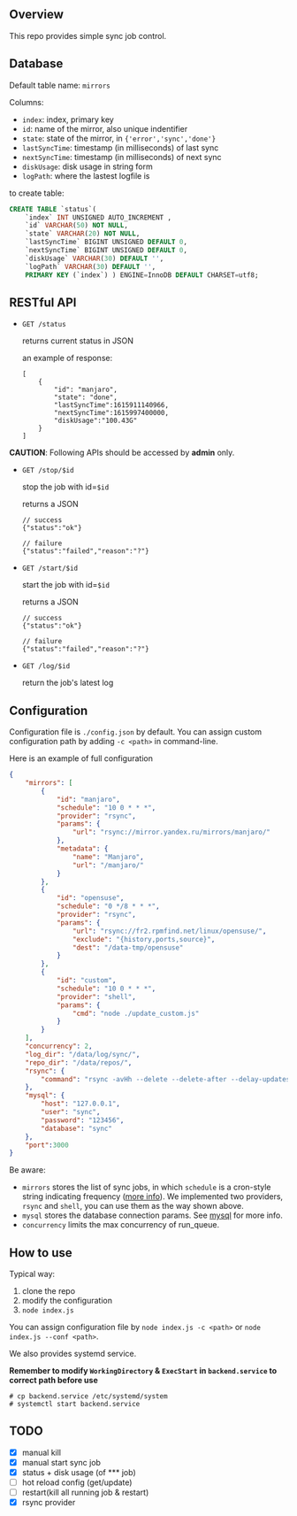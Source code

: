 ## Overview

This repo provides simple sync job control.

## Database

Default table name: `mirrors`

Columns:

* `index`: index, primary key
* `id`: name of the mirror, also unique indentifier
* `state`: state of the mirror, in `{'error','sync','done'}`
* `lastSyncTime`: timestamp (in milliseconds) of last sync
* `nextSyncTime`: timestamp (in milliseconds) of next sync
* `diskUsage`: disk usage in string form
* `logPath`: where the lastest logfile is

to create table:

```sql
CREATE TABLE `status`(
    `index` INT UNSIGNED AUTO_INCREMENT ,
    `id` VARCHAR(50) NOT NULL,
    `state` VARCHAR(20) NOT NULL,
    `lastSyncTime` BIGINT UNSIGNED DEFAULT 0,
    `nextSyncTime` BIGINT UNSIGNED DEFAULT 0,
    `diskUsage` VARCHAR(30) DEFAULT '',
    `logPath` VARCHAR(30) DEFAULT '',
    PRIMARY KEY (`index`) ) ENGINE=InnoDB DEFAULT CHARSET=utf8;
```

## RESTful API

* `GET /status` 
    
    returns current status in JSON

    an example of response:
    ```
    [
        {
            "id": "manjaro",
            "state": "done",
            "lastSyncTime":1615911140966,
            "nextSyncTime":1615997400000,
            "diskUsage":"100.43G"
        }
    ]
    ```

**CAUTION**: Following APIs should be accessed by **admin** only.

* `GET /stop/$id`
    
    stop the job with id=`$id`

    returns a JSON

    ```
    // success
    {"status":"ok"}

    // failure
    {"status":"failed","reason":"?"}
    ```

* `GET /start/$id`

    start the job with id=`$id`

    returns a JSON

    ```
    // success
    {"status":"ok"}

    // failure
    {"status":"failed","reason":"?"}
    ```

* `GET /log/$id`

    return the job's latest log

## Configuration

Configuration file is `./config.json` by default. You can assign custom configuration path by adding `-c <path>` in command-line.

Here is an example of full configuration
```json
{
    "mirrors": [
        {  
            "id": "manjaro",
            "schedule": "10 0 * * *",
            "provider": "rsync",
            "params": {
                "url": "rsync://mirror.yandex.ru/mirrors/manjaro/"
            },
            "metadata": {
                "name": "Manjaro",
                "url": "/manjaro/"
            }
        },
        {  
            "id": "opensuse",
            "schedule": "0 */8 * * *",
            "provider": "rsync",
            "params": {
                "url": "rsync://fr2.rpmfind.net/linux/opensuse/",
                "exclude": "{history,ports,source}",
                "dest": "/data-tmp/opensuse"
            }
        },
        {
            "id": "custom",
            "schedule": "10 0 * * *",
            "provider": "shell",
            "params": {
                "cmd": "node ./update_custom.js"
            }
        }
    ],
    "concurrency": 2,
    "log_dir": "/data/log/sync/",
    "repo_dir": "/data/repos/",
    "rsync": {
        "command": "rsync -avHh --delete --delete-after --delay-updates --safe-links --stats --no-o --no-g"
    },
    "mysql": {
        "host": "127.0.0.1",
        "user": "sync",
        "password": "123456",
        "database": "sync"
    },
    "port":3000
}
```

Be aware:

* `mirrors` stores the list of sync jobs, in which `schedule` is a cron-style string indicating frequency ([more info](https://github.com/node-schedule/node-schedule)). We implemented two providers, `rsync` and `shell`, you can use them as the way shown above.
* `mysql` stores the database connection params. See [mysql](https://www.npmjs.com/package/mysql) for more info.
* `concurrency` limits the max concurrency of run_queue.

## How to use

Typical way:

1. clone the repo
2. modify the configuration
3. `node index.js`

You can assign configuration file by `node index.js -c <path>` or `node index.js --conf <path>`.

We also provides systemd service.

**Remember to modify `WorkingDirectory` & `ExecStart` in `backend.service` to correct path before use**

```
# cp backend.service /etc/systemd/system
# systemctl start backend.service
```

## TODO

- [x] manual kill
- [x] manual start sync job
- [x] status + disk usage (of *** job)
- [ ] hot reload config (get/update)
- [ ] restart(kill all running job & restart)
- [x] rsync provider
